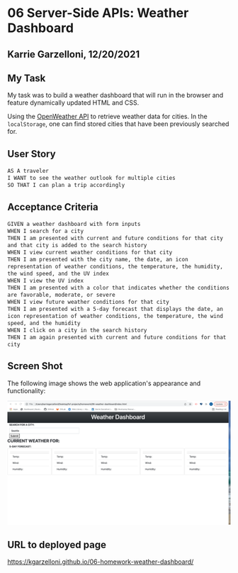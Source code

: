 # 06 Server-Side APIs: Weather Dashboard
## Karrie Garzelloni, 12/20/2021

## My Task

My task was to build a weather dashboard that will run in the browser and feature dynamically updated HTML and CSS.

Using the [OpenWeather API](https://openweathermap.org/api/one-call-api) to retrieve weather data for cities. In the `localStorage`, one can find stored cities that have been previously searched for. 

## User Story

```
AS A traveler
I WANT to see the weather outlook for multiple cities
SO THAT I can plan a trip accordingly
```

## Acceptance Criteria

```
GIVEN a weather dashboard with form inputs
WHEN I search for a city
THEN I am presented with current and future conditions for that city and that city is added to the search history
WHEN I view current weather conditions for that city
THEN I am presented with the city name, the date, an icon representation of weather conditions, the temperature, the humidity, the wind speed, and the UV index
WHEN I view the UV index
THEN I am presented with a color that indicates whether the conditions are favorable, moderate, or severe
WHEN I view future weather conditions for that city
THEN I am presented with a 5-day forecast that displays the date, an icon representation of weather conditions, the temperature, the wind speed, and the humidity
WHEN I click on a city in the search history
THEN I am again presented with current and future conditions for that city
```

## Screen Shot

The following image shows the web application's appearance and functionality:

![The weather app includes a search option, a list of cities, and a five-day forecast and a container for current weather conditions.](./Assets/weatherdashboard.png)

## URL to deployed page
 https://kgarzelloni.github.io/06-homework-weather-dashboard/
